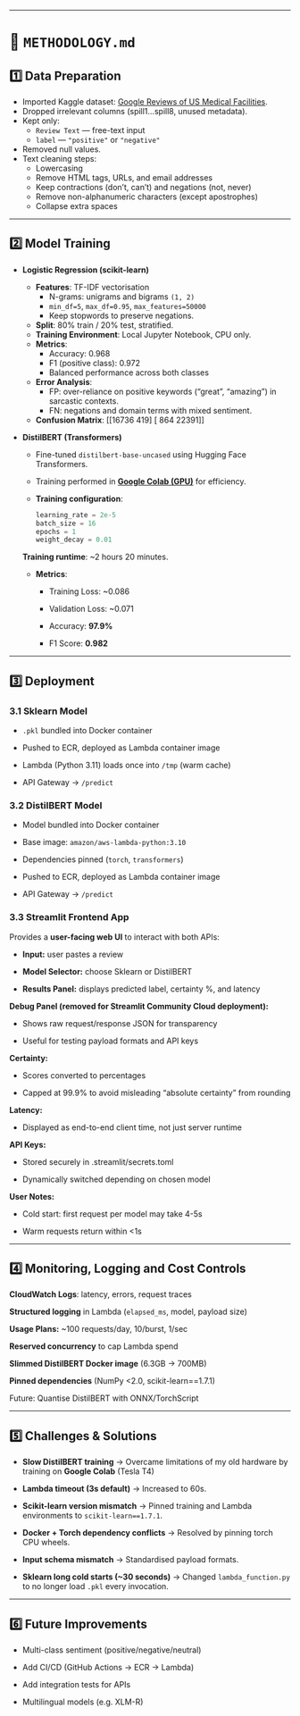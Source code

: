 
---

# 📄 `METHODOLOGY.md`


## 1️⃣ Data Preparation
- Imported Kaggle dataset: [Google Reviews of US Medical Facilities]("https://www.kaggle.com/datasets/cgrowe96/google-reviews-of-us-medical-facilities").
- Dropped irrelevant columns (spill1…spill8, unused metadata).
- Kept only:
  - `Review Text` — free-text input
  - `label` — `"positive"` or `"negative"`
- Removed null values.
- Text cleaning steps:
  - Lowercasing
  - Remove HTML tags, URLs, and email addresses
  - Keep contractions (don’t, can’t) and negations (not, never)
  - Remove non-alphanumeric characters (except apostrophes)
  - Collapse extra spaces

---

## 2️⃣ Model Training
- **Logistic Regression (scikit-learn)**
  - **Features**: TF-IDF vectorisation
    - N-grams: unigrams and bigrams `(1, 2)`
    - `min_df=5`, `max_df=0.95`, `max_features=50000`
    - Keep stopwords to preserve negations.
  - **Split**: 80% train / 20% test, stratified.
  - **Training Environment**: Local Jupyter Notebook, CPU only.
  - **Metrics**:
    - Accuracy: 0.968
    - F1 (positive class): 0.972
    - Balanced performance across both classes
  - **Error Analysis**:
    - FP: over-reliance on positive keywords (“great”, “amazing”) in sarcastic contexts.
    - FN: negations and domain terms with mixed sentiment.
  - **Confusion Matrix**:
      [[16736 419]
      [ 864 22391]]

- **DistilBERT (Transformers)**

  - Fine-tuned `distilbert-base-uncased` using Hugging Face Transformers.

  - Training performed in **[Google Colab (GPU)]("https://colab.research.google.com/drive/1-4vLDxnuPr18D0Jq5XBjITgBFCuVwffM?usp=sharing")** for efficiency.

  - **Training configuration**:
    ```python
    learning_rate = 2e-5
    batch_size = 16
    epochs = 1
    weight_decay = 0.01
    ```
  
  **Training runtime**: ~2 hours 20 minutes.

  - **Metrics**:

    - Training Loss: ~0.086

    - Validation Loss: ~0.071

    - Accuracy: **97.9%**

    - F1 Score: **0.982**


---

## 3️⃣ Deployment
### 3.1 Sklearn Model

- `.pkl` bundled into Docker container

- Pushed to ECR, deployed as Lambda container image

- Lambda (Python 3.11) loads once into `/tmp` (warm cache)

- API Gateway → `/predict`

### 3.2 DistilBERT Model

- Model bundled into Docker container

- Base image: `amazon/aws-lambda-python:3.10`

- Dependencies pinned (`torch`, `transformers`)

- Pushed to ECR, deployed as Lambda container image

- API Gateway → `/predict`

### 3.3 Streamlit Frontend App

Provides a **user-facing web UI** to interact with both APIs:

  - **Input:** user pastes a review

  - **Model Selector:** choose Sklearn or DistilBERT

  - **Results Panel:** displays predicted label, certainty %, and latency

**Debug Panel (removed for Streamlit Community Cloud deployment):**

  - Shows raw request/response JSON for transparency

  - Useful for testing payload formats and API keys

**Certainty:**

  - Scores converted to percentages

  - Capped at 99.9% to avoid misleading “absolute certainty” from rounding

**Latency:**

  - Displayed as end-to-end client time, not just server runtime

**API Keys:**

  - Stored securely in .streamlit/secrets.toml

  - Dynamically switched depending on chosen model

**User Notes:**

  - Cold start: first request per model may take 4-5s

  - Warm requests return within <1s

---

## 4️⃣ Monitoring, Logging and Cost Controls

**CloudWatch Logs**: latency, errors, request traces

**Structured logging** in Lambda (`elapsed_ms`, model, payload size)

**Usage Plans:** ~100 requests/day, 10/burst, 1/sec

**Reserved concurrency** to cap Lambda spend

**Slimmed DistilBERT Docker image** (6.3GB → 700MB)

**Pinned dependencies** (NumPy <2.0, scikit-learn==1.7.1)

Future: Quantise DistilBERT with ONNX/TorchScript

---

## 5️⃣ Challenges & Solutions

- **Slow DistilBERT training** → Overcame limitations of my old hardware by training on **Google Colab** (Tesla T4)

- **Lambda timeout (3s default)** → Increased to 60s.

- **Scikit-learn version mismatch** → Pinned training and Lambda environments to `scikit-learn==1.7.1`.

- **Docker + Torch dependency conflicts** → Resolved by pinning torch CPU wheels.

- **Input schema mismatch** → Standardised payload formats.

- **Sklearn long cold starts (~30 seconds)** → Changed `lambda_function.py` to no longer load `.pkl` every invocation.

---

## 6️⃣ Future Improvements

- Multi-class sentiment (positive/negative/neutral)

- Add CI/CD (GitHub Actions → ECR → Lambda)

- Add integration tests for APIs

- Multilingual models (e.g. XLM-R)
